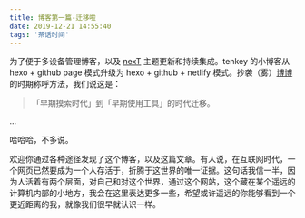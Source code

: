 ```yaml
---
title: 博客第一篇-迁移啦
date: 2019-12-21 14:55:40
tags: '茶话时间'
---
```


为了便于多设备管理博客，以及 [nexT](https://pisces.theme-next.org/) 主题更新和持续集成。tenkey 的小博客从 hexo + github page 模式升级为 hexo + github + netlify 模式。抄袭（雾）[博博](spencerwoo.com)的时期称呼方法，我们说这是：

>「早期摸索时代」到「早期使用工具」的时代迁移。

...
<!--more-->
哈哈哈，不多说。

欢迎你通过各种途径发现了这个博客，以及这篇文章。有人说，在互联网时代，一个网页已然要成为一个人存活于，折腾于这世界的唯一证据。这句话我信一半，因为人活着有两个层面，对自己和对这个世界，通过这个网站，这个藏在某个遥远的计算机内部的小地方，我会在这里表达更多一些，希望或许遥远的你能够看到一个更近距离的我，就像我们很早就认识一样。
